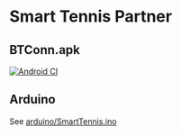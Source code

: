 # Smart Tennis Partner
## BTConn.apk
[![Android CI](https://github.com/TennousuAthena/SmartTennisPartner/actions/workflows/build_apk.yml/badge.svg)](https://github.com/TennousuAthena/SmartTennisPartner/actions/workflows/build_apk.yml)

## Arduino
See [arduino/SmartTennis.ino](arduino/SmartTennis.ino)